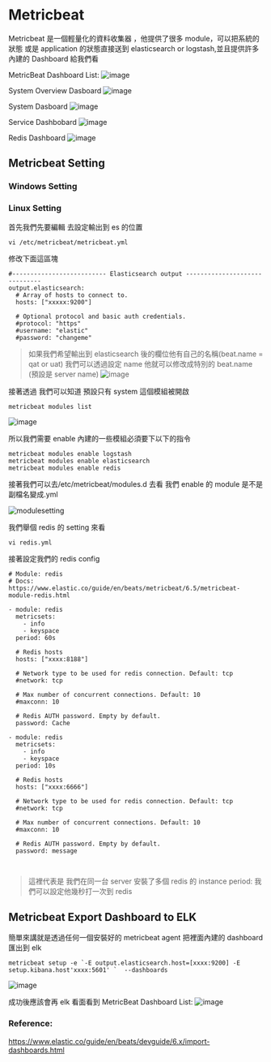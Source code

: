 # Metricbeat

Metricbeat 是一個輕量化的資料收集器 ，他提供了很多 module，可以把系統的狀態 或是 application 的狀態直接送到 elasticsearch or logstash,並且提供許多內建的 Dashboard 給我們看

MetricBeat Dashboard List:
![image](../images/metricbeat/dashboard.png)

System Overview Dasboard
![image](../images/metricbeat/systemoverviewdashboard.png)

System Dasboard
![image](../images/metricbeat/sysdashboard.png)

Service Dashbobard
![image](../images/metricbeat/servicedashboard.png)

Redis Dashboard
![image](../images/metricbeat/redisdashboard.png)

## Metricbeat Setting

### Windows Setting

### Linux Setting

首先我們先要編輯 去設定輸出到 es 的位置

```
vi /etc/metricbeat/metricbeat.yml
```

修改下面這區塊

```
#-------------------------- Elasticsearch output ------------------------------
output.elasticsearch:
  # Array of hosts to connect to.
  hosts: ["xxxxx:9200"]

  # Optional protocol and basic auth credentials.
  #protocol: "https"
  #username: "elastic"
  #password: "changeme"
```

> 如果我們希望輸出到 elasticsearch 後的欄位他有自己的名稱(beat.name = qat or uat)
> 我們可以透過設定 name 他就可以修改成特別的 beat.name (預設是 server name)
> ![image](../images/metricbeat/general.png)

接著透過 我們可以知道 預設只有 system 這個模組被開啟

```
metricbeat modules list
```

![image](../images/metricbeat/moduleslist.png)

所以我們需要 enable 內建的一些模組必須要下以下的指令

```
metricbeat modules enable logstash
metricbeat modules enable elasticsearch
metricbeat modules enable redis
```

接著我們可以去/etc/metricbeat/modules.d 去看
我們 enable 的 module 是不是副檔名變成.yml

![modulesetting](../images/metricbeat/modulesetting.png)

我們舉個 redis 的 setting 來看

```
vi redis.yml
```

接著設定我們的 redis config

```
# Module: redis
# Docs: https://www.elastic.co/guide/en/beats/metricbeat/6.5/metricbeat-module-redis.html

- module: redis
  metricsets:
    - info
    - keyspace
  period: 60s

  # Redis hosts
  hosts: ["xxxx:8188"]

  # Network type to be used for redis connection. Default: tcp
  #network: tcp

  # Max number of concurrent connections. Default: 10
  #maxconn: 10

  # Redis AUTH password. Empty by default.
  password: Cache

- module: redis
  metricsets:
    - info
    - keyspace
  period: 10s

  # Redis hosts
  hosts: ["xxxx:6666"]

  # Network type to be used for redis connection. Default: tcp
  #network: tcp

  # Max number of concurrent connections. Default: 10
  #maxconn: 10

  # Redis AUTH password. Empty by default.
  password: message



```

> 這裡代表是 我們在同一台 server 安裝了多個 redis 的 instance
> period: 我們可以設定他幾秒打一次到 redis

## Metricbeat Export Dashboard to ELK

簡單來講就是透過任何一個安裝好的 metricbeat agent 把裡面內建的 dashboard 匯出到 elk

```
metricbeat setup -e `-E output.elasticsearch.host=[xxxx:9200] -E setup.kibana.host'xxxx:5601' `  --dashboards
```

![image](../images/metricbeat/exportdashboard.png)

成功後應該會再 elk 看面看到
MetricBeat Dashboard List:
![image](../images/metricbeat/dashboard.png)

### Reference:

https://www.elastic.co/guide/en/beats/devguide/6.x/import-dashboards.html
